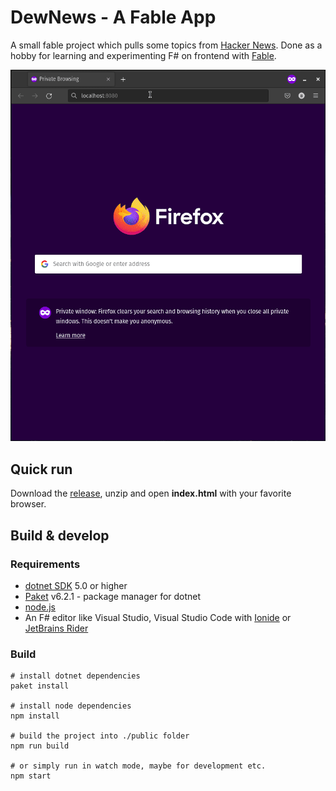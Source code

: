 # DewNews - A Fable App

A small fable project which pulls some topics from [Hacker News](https://news.ycombinator.com). Done as a hobby for learning and experimenting F# on frontend with [Fable](https://fable.io/).

![Preview](preview/dewNewsPreview.gif)

## Quick run

Download the [release](appRelase/dewNews.zip), unzip and open __index.html__ with your favorite browser.

## Build & develop

### Requirements

* [dotnet SDK](https://www.microsoft.com/net/download/core) 5.0 or higher
* [Paket](https://fsprojects.github.io/Paket/) v6.2.1 - package manager for dotnet
* [node.js](https://nodejs.org)
* An F# editor like Visual Studio, Visual Studio Code with [Ionide](http://ionide.io/) or [JetBrains Rider](https://www.jetbrains.com/rider/)

### Build

```
# install dotnet dependencies
paket install

# install node dependencies
npm install

# build the project into ./public folder
npm run build

# or simply run in watch mode, maybe for development etc.
npm start
```
